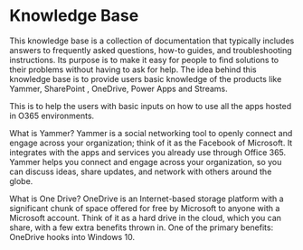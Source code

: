 # Knowledge Base 
This knowledge base is a collection of documentation that typically includes answers to frequently asked questions, how-to guides, and troubleshooting instructions. Its purpose is to make it easy for people to find solutions to their problems without having to ask for help.
The idea behind this knowledge base is to provide users basic knowledge of the products like Yammer, SharePoint , OneDrive, Power Apps and Streams.

This is to help the users with basic inputs on how to use all the apps hosted in O365 environments. 

What is Yammer?
Yammer is a social networking tool to openly connect and engage across your organization; think of it as the Facebook of Microsoft. It integrates with the apps and services you already use through Office 365. Yammer helps you connect and engage across your organization, so you can discuss ideas, share updates, and network with others around the globe.

What is One Drive?
OneDrive is an Internet-based storage platform with a significant chunk of space offered for free by Microsoft to anyone with a Microsoft account. Think of it as a hard drive in the cloud, which you can share, with a few extra benefits thrown in. One of the primary benefits: OneDrive hooks into Windows 10.


